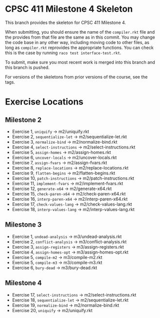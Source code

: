 # CPSC 411 Milestone 4 Skeleton
This branch provides the skeleton for CPSC 411 Milestone 4.

When submitting, you should ensure the name of the `compiler.rkt` file and the
provides from that file are the same as in this commit.
You may change the code base in any other way, including moving code to other
files, as long as `compiler.rkt` reprovides the appropriate functions.
You can check this is the case by running `raco test interface-test.rkt`.

To submit, make sure you most recent work is merged into this branch and this
branch is pushed.

For versions of the skeletons from prior versions of the course, see the tags.

# Exercise Locations

## Milestone 2

- Exercise 1, `uniquify` ->  m2/uniquify.rkt
- Exercise 2, `sequentialize-let` ->  m2/sequentialize-let.rkt
- Exercise 3, `normalize-bind` ->  m2/normalize-bind.rkt
- Exercise 4, `select-instructions` ->  m2/select-instructions.rkt
- Exercise 5, `assign-homes` ->  m2/assign-homes.rkt
- Exercise 6, `uncover-locals` ->  m2/uncover-locals.rkt
- Exercise 7, `assign-fvars` ->  m2/assign-fvars.rkt
- Exercise 8, `replace-locations` ->  m2/replace-locations.rkt
- Exercise 9, `flatten-begins` ->  m2/flatten-begins.rkt
- Exercise 10, `patch-instructions` ->  m2/patch-instructions.rkt
- Exercise 11, `implement-fvars` ->  m2/implement-fvars.rkt
- Exercise 12, `generate-x64` ->  m2/generate-x64.rkt
- Exercise 15, `check-paren-x64` ->  m2/check-paren-x64.rkt
- Exercise 16, `interp-paren-x64` ->  m2/interp-paren-x64.rkt
- Exercise 17, `check-values-lang` ->  m2/check-values-lang.rkt
- Exercise 18, `interp-values-lang` ->  m2/interp-values-lang.rkt

## Milestone 3

- Exercise 1, `undead-analysis` ->  m3/undead-analysis.rkt
- Exercise 2, `conflict-analysis` ->  m3/conflict-analysis.rkt
- Exercise 3, `assign-registers` ->  m3/assign-registers.rkt
- Exercise 4, `assign-homes-opt` ->  m3/assign-homes-opt.rkt
- Exercise 5, `compile-m2` ->  m3/compile-m2.rkt
- Exercise 5, `compile-m3` ->  m3/compile-m3.rkt
- Exercise 6, `bury-dead` ->  m3/bury-dead.rkt

## Milestone 4

- Exercise 17, `select-instructions` -> m2/select-instructions.rkt
- Exercise 18, `sequentialize-let` -> m2/sequentialize-let.rkt
- Exercise 19, `normalize-bind` -> m2/normalize-bind.rkt
- Exercise 20, `uniquify` -> m2/uniquify.rkt
